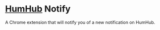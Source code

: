 # [HumHub](https://humhub.org/) Notify
A Chrome extension that will notify you of a new notification on HumHub.
